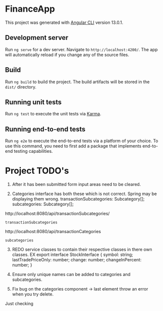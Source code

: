 # FinanceApp

This project was generated with [Angular CLI](https://github.com/angular/angular-cli) version 13.0.1.

## Development server

Run `ng serve` for a dev server. Navigate to `http://localhost:4200/`. The app will automatically reload if you change any of the source files.

## Build

Run `ng build` to build the project. The build artifacts will be stored in the `dist/` directory.

## Running unit tests

Run `ng test` to execute the unit tests via [Karma](https://karma-runner.github.io).

## Running end-to-end tests

Run `ng e2e` to execute the end-to-end tests via a platform of your choice. To use this command, you need to first add a package that implements end-to-end testing capabilities.


# Project TODO's

1) After it has been submitted form input areas need to be cleared.

2) Categories interface has both these which is not correct.
Spring may be displaying them wrong.
transactionSubcategories: Subcategory[];
subcategories: Subcategory[];

http://localhost:8080/api/transactionSubcategories/

    transactionSubcategories


http://localhost:8080/api/transactionCategories

    subcategories

3) REDO service classes to contain their respective classes in there own classes.
    EX
    export interface StockInterface {
        symbol: string;
        lastTradePriceOnly: number;
        change: number;
        changeInPercent: number;
    }

4) Ensure only unique names can be added to categories and subcategories.

5) Fix bug on the categories component -> last element throw an error when you try delete.



Just checking